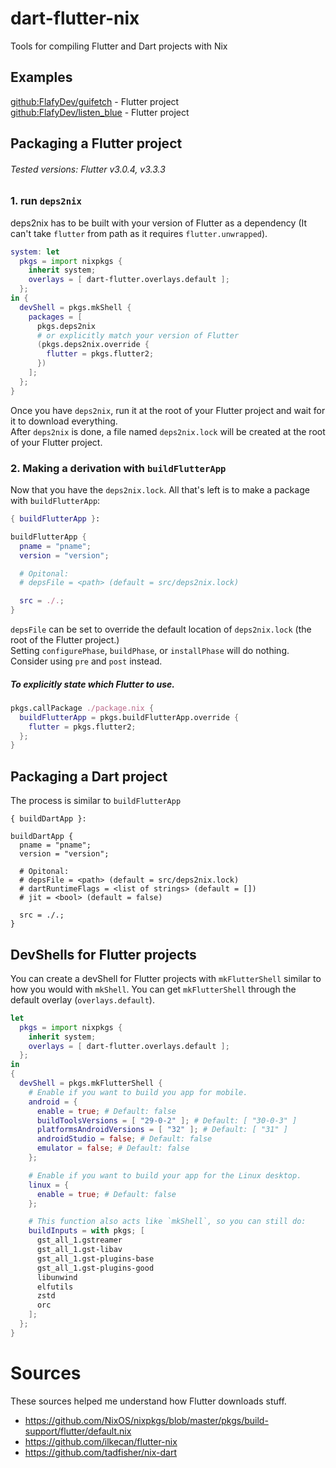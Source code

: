 # dart-flutter-nix

Tools for compiling Flutter and Dart projects with Nix

## Examples
[github:FlafyDev/guifetch](https://github.com/FlafyDev/guifetch) - Flutter project  
[github:FlafyDev/listen_blue](https://github.com/FlafyDev/listen_blue) - Flutter project  

## Packaging a Flutter project
###### Tested versions: Flutter v3.0.4, v3.3.3
### 1. run `deps2nix`
deps2nix has to be built with your version of Flutter as a dependency (It can't take `flutter` from path as it requires `flutter.unwrapped`).
```nix
system: let
  pkgs = import nixpkgs {
    inherit system;
    overlays = [ dart-flutter.overlays.default ];
  }; 
in {
  devShell = pkgs.mkShell {
    packages = [
      pkgs.deps2nix
      # or explicitly match your version of Flutter
      (pkgs.deps2nix.override {
        flutter = pkgs.flutter2;
      })
    ];
  };
}
```

Once you have `deps2nix`, run it at the root of your Flutter project and wait for it to download everything.  
After `deps2nix` is done, a file named `deps2nix.lock` will be created at the root of your Flutter project.

### 2. Making a derivation with `buildFlutterApp`
Now that you have the `deps2nix.lock`. All that's left is to make a package with `buildFlutterApp`:
```nix
{ buildFlutterApp }:

buildFlutterApp {
  pname = "pname";
  version = "version";

  # Opitonal: 
  # depsFile = <path> (default = src/deps2nix.lock)

  src = ./.;
}
```
`depsFile` can be set to override the default location of `deps2nix.lock` (the root of the Flutter project.)  
Setting `configurePhase`, `buildPhase`, or `installPhase` will do nothing. Consider using `pre` and `post` instead.

##### To explicitly state which Flutter to use.
```nix
pkgs.callPackage ./package.nix {
  buildFlutterApp = pkgs.buildFlutterApp.override {
    flutter = pkgs.flutter2;
  };
}
```


## Packaging a Dart project
The process is similar to `buildFlutterApp`
```
{ buildDartApp }:

buildDartApp {
  pname = "pname";
  version = "version";

  # Opitonal: 
  # depsFile = <path> (default = src/deps2nix.lock)
  # dartRuntimeFlags = <list of strings> (default = []) 
  # jit = <bool> (default = false)

  src = ./.;
}
```

## DevShells for Flutter projects
You can create a devShell for Flutter projects with `mkFlutterShell` similar to how you would with `mkShell`.
You can get `mkFlutterShell` through the default overlay (`overlays.default`).

```nix
let
  pkgs = import nixpkgs {
    inherit system;
    overlays = [ dart-flutter.overlays.default ];
  };
in
{
  devShell = pkgs.mkFlutterShell {
    # Enable if you want to build you app for mobile.
    android = {
      enable = true; # Default: false
      buildToolsVersions = [ "29-0-2" ]; # Default: [ "30-0-3" ]
      platformsAndroidVersions = [ "32" ]; # Default: [ "31" ]
      androidStudio = false; # Default: false
      emulator = false; # Default: false
    };

    # Enable if you want to build your app for the Linux desktop.
    linux = {
      enable = true; # Default: false
    };

    # This function also acts like `mkShell`, so you can still do:
    buildInputs = with pkgs; [
      gst_all_1.gstreamer
      gst_all_1.gst-libav
      gst_all_1.gst-plugins-base
      gst_all_1.gst-plugins-good
      libunwind
      elfutils
      zstd
      orc
    ];
  };
}
```

# Sources
These sources helped me understand how Flutter downloads stuff.
- https://github.com/NixOS/nixpkgs/blob/master/pkgs/build-support/flutter/default.nix
- https://github.com/ilkecan/flutter-nix
- https://github.com/tadfisher/nix-dart
